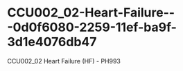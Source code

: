 # CCU002_02-Heart-Failure---0d0f6080-2259-11ef-ba9f-3d1e4076db47
CCU002_02 Heart Failure (HF) - PH993
